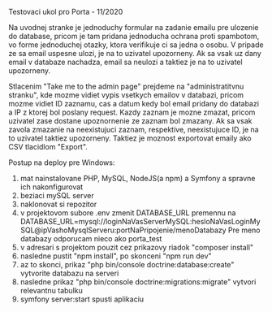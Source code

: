 Testovaci ukol pro Porta - 11/2020

Na uvodnej stranke je jednoduchy formular na zadanie emailu pre 
ulozenie do database, pricom je tam pridana jednoducha ochrana proti spambotom,
vo forme jednoduchej otazky, ktora verifikuje ci sa jedna o osobu.
V pripade ze sa email uspesne ulozi, je na to uzivatel upozorneny.
Ak sa vsak uz dany email v databaze nachadza, email sa neulozi a taktiez
je na to uzivatel upozorneny. 

Stlacenim "Take me to the admin page" prejdeme na "administratitvnu stranku",
kde mozme vidiet vypis vsetkych emailov v databazi, pricom mozme vidiet
ID zaznamu, cas a datum kedy bol email pridany do databazi a IP z ktorej bol poslany request.
Kazdy zaznam je mozne zmazat, pricom uzivatel zase dostane upoznornenie ze 
zaznam bol zmazany. Ak sa vsak zavola zmazanie na neexistujuci zaznam, respektive,
neexistujuce ID, je na to uzivatel taktiez upozorneny.
Taktiez je moznost exportovat emaily ako CSV tlacidlom "Export".

Postup na deploy pre Windows:
1. mat nainstalovane PHP, MySQL, NodeJS(a npm) a Symfony a spravne ich nakonfigurovat
2. beziaci mySQL server
3. naklonovat si repozitor
4. v projektovom subore .env zmenit DATABASE_URL premennu na 
DATABASE_URL=mysql://loginNaVasServerMySQL:hesloNaVasLoginMySQL@ipVashoMysqlServeru:portNaPripojenie/menoDatabazy
Pre meno databazy odporucam nieco ako porta_test
5. v adresari s projektom pouzit cez prikazovy riadok "composer install"
6. nasledne pustit "npm install", po skonceni "npm run dev"
7. az to skonci, prikaz "php bin/console doctrine:database:create" vytvorite databazu na serveri
8. nasledne prikaz "php bin/console doctrine:migrations:migrate" vytvori relevantnu tabulku
9. symfony server:start spusti aplikaciu
